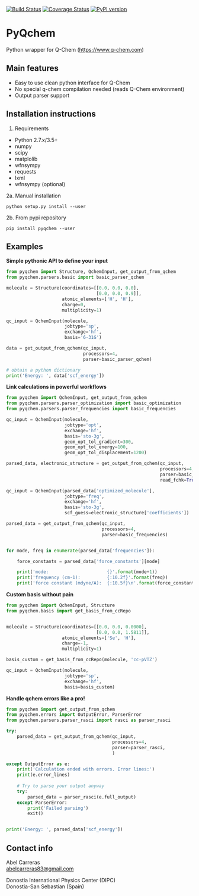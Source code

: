 [![Build Status](https://travis-ci.com/abelcarreras/PyQchem.svg?branch=master)](https://travis-ci.com/abelcarreras/PyQchem)
[![Coverage Status](https://coveralls.io/repos/github/abelcarreras/PyQchem/badge.svg?branch=master)](https://coveralls.io/github/abelcarreras/PyQchem?branch=master)
[![PyPI version](https://badge.fury.io/py/pyqchem.svg)](https://badge.fury.io/py/pyqchem)

PyQchem
=======
Python wrapper for Q-Chem (https://www.q-chem.com)

Main features
-------------
- Easy to use clean python interface for Q-Chem
- No special q-chem compilation needed (reads Q-Chem environment)
- Output parser support

Installation instructions
-------------------------
1. Requirements

- Python 2.7.x/3.5+
- numpy
- scipy
- matplolib
- wfnsympy
- requests
- lxml
- wfnsympy (optional)

2a. Manual installation 

```shell
python setup.py install --user
```

2b. From pypi repository 
```shell
pip install pyqchem --user
```

Examples 
--------
**Simple pythonic API to define your input**

```python
from pyqchem import Structure, QchemInput, get_output_from_qchem
from pyqchem.parsers.basic import basic_parser_qchem

molecule = Structure(coordinates=[[0.0, 0.0, 0.0],
                                  [0.0, 0.0, 0.9]],
                     atomic_elements=['H', 'H'],
                     charge=0,
                     multiplicity=1)

qc_input = QchemInput(molecule,
                      jobtype='sp',
                      exchange='hf',
                      basis='6-31G')

data = get_output_from_qchem(qc_input,
                             processors=4,
                             parser=basic_parser_qchem)

# obtain a python dictionary
print('Energy: ', data['scf_energy'])
```

**Link calculations in powerful workflows**

```python
from pyqchem import QchemInput, get_output_from_qchem
from pyqchem.parsers.parser_optimization import basic_optimization
from pyqchem.parsers.parser_frequencies import basic_frequencies

qc_input = QchemInput(molecule,
                      jobtype='opt',
                      exchange='hf',
                      basis='sto-3g',
                      geom_opt_tol_gradient=300,
                      geom_opt_tol_energy=100,
                      geom_opt_tol_displacement=1200)

parsed_data, electronic_structure = get_output_from_qchem(qc_input,
                                                          processors=4,
                                                          parser=basic_optimization,
                                                          read_fchk=True)

qc_input = QchemInput(parsed_data['optimized_molecule'],
                      jobtype='freq',
                      exchange='hf',
                      basis='sto-3g',
                      scf_guess=electronic_structure['coefficients'])

parsed_data = get_output_from_qchem(qc_input,
                                    processors=4,
                                    parser=basic_frequencies)


for mode, freq in enumerate(parsed_data['frequencies']):

    force_constants = parsed_data['force_constants'][mode]

    print('mode:                      {}'.format(mode+1))
    print('frequency (cm-1):          {:10.2f}'.format(freq))
    print('force constant (mdyne/A):  {:10.5f}\n'.format(force_constants))

```
**Custom basis without pain**

```python
from pyqchem import QchemInput, Structure
from pyqchem.basis import get_basis_from_ccRepo


molecule = Structure(coordinates=[[0.0, 0.0, 0.0000],
                                  [0.0, 0.0, 1.5811]],
                     atomic_elements=['Se', 'H'],
                     charge=-1,
                     multiplicity=1)

basis_custom = get_basis_from_ccRepo(molecule, 'cc-pVTZ')

qc_input = QchemInput(molecule,
                      jobtype='sp',
                      exchange='hf',
                      basis=basis_custom)

```

**Handle qchem errors like a pro!**


```python
from pyqchem import get_output_from_qchem
from pyqchem.errors import OutputError, ParserError
from pyqchem.parsers.parser_rasci import rasci as parser_rasci

try:
    parsed_data = get_output_from_qchem(qc_input,
                                        processors=4,
                                        parser=parser_rasci,
                                        )

except OutputError as e:
    print('Calculation ended with errors. Error lines:')
    print(e.error_lines)
    
    # Try to parse your output anyway
    try: 
        parsed_data = parser_rasci(e.full_output)
    except ParserError:
        print('Failed parsing')
        exit()


print('Energy: ', parsed_data['scf_energy'])
```

Contact info
------------
Abel Carreras  
abelcarreras83@gmail.com

Donostia International Physics Center (DIPC)  
Donostia-San Sebastian (Spain)